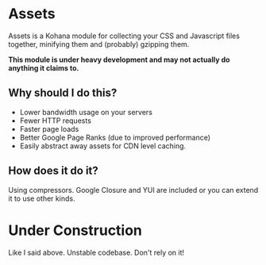 # Assets

Assets is a Kohana module for collecting your CSS and Javascript files together, minifying them and (probably)
gzipping them.

**This module is under heavy development and may not actually do anything it claims to.**

## Why should I do this?

- Lower bandwidth usage on your servers
- Fewer HTTP requests
- Faster page loads
- Better Google Page Ranks (due to improved performance)
- Easily abstract away assets for CDN level caching.

## How does it do it?

Using compressors. Google Closure and YUI are included or you can extend it to use other kinds.

# Under Construction

Like I said above. Unstable codebase. Don't rely on it!